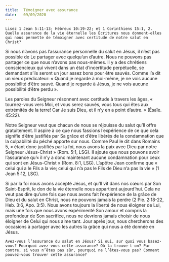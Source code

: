```yaml
---
title:  Témoigner avec assurance
date:   09/09/2020
---
```


`Lisez 1 Jean 5:11-13; Hébreux 10:19-22; et 1 Corinthiens 15:1, 2. Quelle assurance de la vie éternelle les Écritures nous donnent-elles qui nous permette de témoigner avec certitude de notre salut en Christ?`

Si nous n’avons pas l’assurance personnelle du salut en Jésus, il n’est pas possible de Le partager avec quelqu’un d’autre. Nous ne pouvons pas partager ce que nous n’avons pas nous-mêmes. Il y a des chrétiens consciencieux qui vivent dans un état d’incertitude perpétuelle, se demandant s’ils seront un jour assez bons pour être sauvés. Comme l’a dit un vieux prédicateur: « Quand je regarde à moi-même, je ne vois aucune possibilité d’être sauvé. Quand je regarde à Jésus, je ne vois aucune possibilité d’être perdu ».

Les paroles du Seigneur résonnent avec certitude à travers les âges, « tournez-vous vers Moi, et vous serez sauvés, vous tous qui êtes aux extrémités de la terre! Car Je suis Dieu, et il n’y en a point d’autre. » (Ésaïe. 45:22).

Notre Seigneur veut que chacun de nous se réjouisse du salut qu’Il offre gratuitement. Il aspire à ce que nous fassions l’expérience de ce que cela signifie d’être justifiés par Sa grâce et d’être libérés de la condamnation que la culpabilité du péché apporte sur nous. Comme Paul le dit dans Romains 5, « étant donc justifiés par la foi, nous avons la paix avec Dieu par notre Seigneur Jésus-Christ » (Rom. 5:1, LSG). Il ajoute que nous pouvons avoir l’assurance qu’« il n’y a donc maintenant aucune condamnation pour ceux qui sont en Jésus-Christ » (Rom. 8:1, LSG). L’apôtre Jean confirme que « celui qui a le Fils a la vie; celui qui n’a pas le Fils de Dieu n’a pas la vie » (1 Jean 5:12, LSG).

Si par la foi nous avons accepté Jésus, et qu’Il vit dans nos cœurs par Son Saint-Esprit, le don de la vie éternelle nous appartient aujourd’hui. Cela ne veut pas dire qu’une fois que nous avons fait l’expérience de la grâce de Dieu et du salut en Christ, nous ne pouvons jamais la perdre (2 Pie. 2:18-22, Heb. 3:6, Apo. 3:5). Nous avons toujours la liberté de nous éloigner de Lui, mais une fois que nous avons expérimenté Son amour et compris la profondeur de Son sacrifice, nous ne devrions jamais choisir de nous éloigner de Celui qui nous aime tant. Jour après jour, nous chercherons des occasions à partager avec les autres la grâce qui nous a été donnée en Jésus.

`Avez-vous l’assurance du salut en Jésus? Si oui, sur quoi vous basez-vous? Pourquoi avez-vous cette assurance? Où la trouve-t-on? Par contre, si vous n’êtes pas sûr, pourquoi ne l’êtes-vous pas? Comment pouvez-vous trouver cette assurance?`
